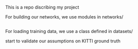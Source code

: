 This is a repo discribing my project

For building our networks, we use modules in networks/
##
For loading training data, we use a class defined in datasets/

start to validate our assumptions on KITTI ground truth
